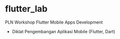 # flutter_lab
PLN Workshop Flutter Mobile Apps Development
- Diklat Pengembangan Aplikasi Mobile (Flutter, Dart)
